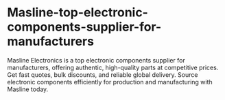 # Masline-top-electronic-components-supplier-for-manufacturers
Masline Electronics is a top electronic components supplier for manufacturers, offering authentic, high-quality parts at competitive prices. Get fast quotes, bulk discounts, and reliable global delivery. Source electronic components efficiently for production and manufacturing with Masline today.
